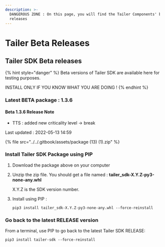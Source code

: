 ```yaml
---
description: >-
  DANGEROUS ZONE : On this page, you will find the Tailer Components' beta
  releases
---
```


# Tailer Beta Releases

## Tailer SDK Beta releases

{% hint style="danger" %}
Beta versions of Tailer SDK are available here for testing purposes.

INSTALL ONLY IF YOU KNOW WHAT YOU ARE DOING !
{% endhint %}

### Latest BETA package : 1.3.6

#### Beta 1.3.6 Release Note

* TTS : added new criticality level -> break

Last updated : 2022-05-13 14:59

{% file src="../../.gitbook/assets/package (13) (1).zip" %}

### Install Tailer SDK Package using PIP

1. Download the package above on your computer
2.  Unzip the zip file. You should get a file named : **tailer\_sdk-X.Y.Z-py3-none-any.whl**

    X.Y.Z is the SDK version number.
3.  Install using PIP :

    `pip3 install tailer_sdk-X.Y.Z-py3-none-any.whl --force-reinstall`

### Go back to the latest RELEASE version

From a terminal, use PIP to go back to the latest Tailer SDK RELEASE:

`pip3 install tailer-sdk --force-reinstall`

###
